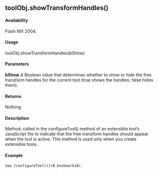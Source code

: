 ## toolObj.showTransformHandles()

#### Availability

Flash MX 2004.

#### Usage

toolObj.showTransformHandles(bShow)

#### Parameters

**bShow** A Boolean value that determines whether to show or hide the free transform handles for the current tool (true shows the handles; false hides them).

#### Returns

Nothing.

#### Description

Method; called in the configureTool() method of an extensible tool’s JavaScript file to indicate that the free transform handles should appear when the tool is active. This method is used only when you create extensible tools.

#### Example

```
See [configureTool()](#_bookmark18).

```